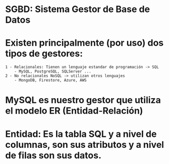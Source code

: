 # SGBD: Sistema Gestor de Base de Datos
# Existen principalmente (por uso) dos tipos de gestores:
    1 - Relacionales: Tienen un lenguaje estandar de programación -> SQL
        - MySQL, PostgreSQL, SQLServer ...
    2 - No relacionales NoSQL -> utilizan otros lenguajes
        - MongoDB, Firestore, Azure, AWS

# MySQL es nuestro gestor que utiliza el modelo ER (Entidad-Relación)
# Entidad: Es la tabla SQL y a nivel de columnas, son sus atributos y a nivel de filas son sus datos.